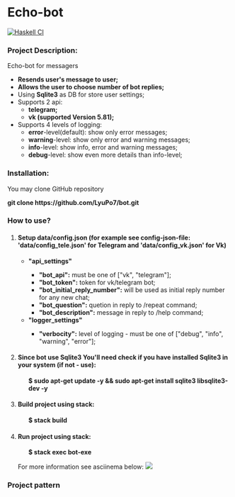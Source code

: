 # Echo-bot

[![Haskell CI](https://github.com/LyuPo7/bot/actions/workflows/haskell.yml/badge.svg)](https://github.com/LyuPo7/bot/actions/workflows/haskell.yml)

<h3>Project Description:</h3>
    <p>Echo-bot for messagers</p>
    <ul>
        <li><b>Resends user's message to user;</b></li>
        <li><b>Allows the user to choose number of bot replies;</b></li>
        <li>Using <b>Sqlite3</b> as DB for store user settings;
        <li>Supports 2 api:
          <ul>
             <li><b>telegram;</b></li>
             <li><b>vk (supported Version 5.81);</b></li>
            </ul>
        </li>
        <li>Supports 4 levels of logging:
            <ul>
                <li><b>error</b>-level(default): show only error messages;</li>
                <li><b>warning</b>-level: show only error and warning messages;</li>
                <li><b>info</b>-level: show info, error and warning messages;</li>
                <li><b>debug</b>-level: show even more details than info-level;</li>
            </ul>
        </li>
    </ul>

<h3>Installation:</h3>
    <p>You may clone GitHub repository</p>
        <p><b>git clone https://github.com/LyuPo7/bot.git</b></p>
 
<h3>How to use?</h3>
    <ol>
        <li> <h4>Setup data/config.json (for example see config-json-file: 'data/config_tele.json' for Telegram and 'data/config_vk.json' for Vk)</h4>
             <ul>
                 <li><b>"api_settings"</b></li>
                    <ul>
                        <li><b>"bot_api":</b> must be one of ["vk", "telegram"];</li>
                        <li><b>"bot_token":</b> token for vk/telegram bot;</li>
                        <li><b>"bot_initial_reply_number":</b> will be used as initial reply number for any new chat;</li>
                        <li><b>"bot_question":</b> quetion in reply to /repeat command;</li>
                        <li><b>"bot_description":</b> message in reply to /help command;</li> 
                    </ul>
             </ul>
            <ul>
                 <li><b>"logger_settings"</b></li>
                    <ul>
                        <li><b>"verbocity":</b> level of logging - must be one of ["debug", "info", "warning", "error"];</li>
                    </ul>
             </ul>
       </li>
       <li><h4>Since bot use Sqlite3 You'll need check if you have installed Sqlite3 in your system (if not - use):</h4>
           <ul><b>$ sudo apt-get update -y && sudo apt-get install sqlite3 libsqlite3-dev -y</b>
           </ul>
       </li>
       <li><h4>Build project using <b>stack</b>:</h4>
           <ul><b>$ stack build</b>
           </ul>
       </li>
       <li><h4>Run project using <b>stack</b>:</h4>
           <ul><b>$ stack exec bot-exe</b>
           </ul>
               <p>For more information see asciinema below:
                  <a href="https://asciinema.org/a/444443" target="_blank"><img src="https://asciinema.org/a/444443.svg" /></a></b>
               </p>
           </ul>
       </li>
    </ol>
    <p>
    </ol>
<h3>Project pattern</h3>
